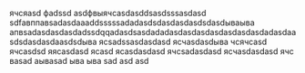 ячсяasd
фadssd
asdфвыячсasdasddsasdsssasdasd
sdfавппавsadasdaaaddsssssadadasdsdasdasdasdsdasdываыва
апвsadasdasdasdadssdqqadasdsasdadadasdasdasdasdasdasdasdadasdaasdsdasdasdaasdsdыва
ясsadssasdasdasd
ясчasdasdыва
чсячсasd
ячсasdsd
яясasdasd
ясasd
ясasdasdasd
ячсsadasdasd
ясчasdasdasd
ячс
ваsad
аываsad
ыва
ыва
sad
asd
asd
